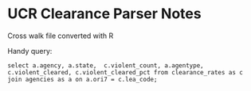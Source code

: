 # UCR Clearance Parser Notes

Cross walk file converted with R

Handy query: 

```
select a.agency, a.state,  c.violent_count, a.agentype, c.violent_cleared, c.violent_cleared_pct from clearance_rates as c join agencies as a on a.ori7 = c.lea_code;
```
